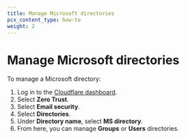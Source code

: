 ```yaml
---
title: Manage Microsoft directories
pcx_content_type: how-to
weight: 2
---
```


# Manage Microsoft directories

To manage a Microsoft directory:

1. Log in to the [Cloudflare dashboard](https://dash.cloudflare.com/).
2. Select **Zero Trust**.
3. Select **Email security**.
4. Select **Directories**.
5. Under **Directory name**, select **MS directory**.
6. From here, you can manage **Groups** or **Users** directories.